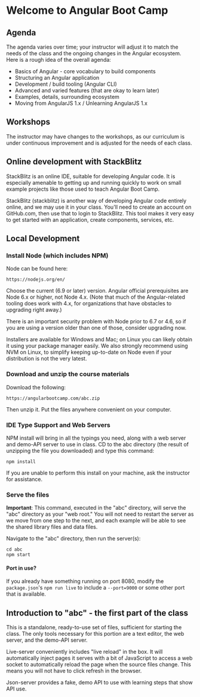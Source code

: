 # Welcome to Angular Boot Camp

## Agenda

The agenda varies over time; your instructor will adjust it to match
the needs of the class and the ongoing changes in the Angular
ecosystem. Here is a rough idea of the overall agenda:

* Basics of Angular - core vocabulary to build components
* Structuring an Angular application
* Development / build tooling (Angular CLI)
* Advanced and varied features (that are okay to learn later)
* Examples, details, surrounding ecosystem
* Moving from AngularJS 1.x / Unlearning AngularJS 1.x

## Workshops

The instructor may have changes to the workshops, as our curriculum is
under continuous improvement and is adjusted for the needs of each
class.

## Online development with StackBlitz

StackBlitz is an online IDE, suitable for developing Angular code. It
is especially amenable to getting up and running quickly to work on
small example projects like those used to teach Angular Boot Camp.



StackBlitz (stackblitz) is another way of developing Angular code
entirely online, and we may use it in your class. You'll need to
create an account on GitHub.com, then use that to login to StackBlitz.
This tool makes it very easy to get started with an application,
create components, services, etc.

## Local Development

### Install Node (which includes NPM)

Node can be found here:

```
https://nodejs.org/en/
```

Choose the current (6.9 or later) version. Angular official
prerequisites are Node 6.x or higher, not Node 4.x. (Note that much of
the Angular-related tooling does work with 4.x, for organizations that
have obstacles to upgrading right away.)

There is an important security problem with Node prior to 6.7 or 4.6,
so if you are using a version older than one of those, consider
upgrading now.

Installers are available for Windows and Mac; on Linux you can likely
obtain it using your package manager easily. We also strongly
recommend using NVM on Linux, to simplify keeping up-to-date on Node
even if your distribution is not the very latest.

### Download and unzip the course materials

Download the following:

```
https://angularbootcamp.com/abc.zip
```

Then unzip it. Put the files anywhere convenient on your computer.

### IDE Type Support and Web Servers

NPM install will bring in all the typings you need, along with a web
server and demo-API server to use in class. CD to the abc
directory (the result of unzipping the file you downloaded) and type
this command:

```
npm install
```

If you are unable to perform this install on your machine, ask the
instructor for assistance.

### Serve the files

**Important**: This command, executed in the "abc" directory, will
serve the "abc" directory as your "web root." You will not need to
restart the server as we move from one step to the next, and each
example will be able to see the shared library files and data files.

Navigate to the "abc" directory, then run the server(s):

```
cd abc
npm start
```

#### Port in use?

If you already have something running on port 8080, modify the `package.json`'s `npm run live` to include a `--port=9000` or some other port that is available.

## Introduction to "abc" - the first part of the class

This is a standalone, ready-to-use set of files, sufficient for
starting the class. The only tools necessary for this portion are a
text editor, the web server, and the demo-API server.

Live-server conveniently includes "live reload" in the box. It will
automatically inject pages it serves with a bit of JavaScript to
access a web socket to automatically reload the page when the source
files change. This means you will not have to click refresh in the
browser.

Json-server provides a fake, demo API to use with learning steps that
show API use.
